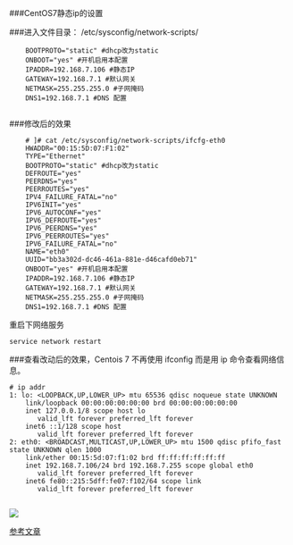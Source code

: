 ###CentOS7静态ip的设置


###进入文件目录：
/etc/sysconfig/network-scripts/

```
    BOOTPROTO="static" #dhcp改为static   
    ONBOOT="yes" #开机启用本配置  
    IPADDR=192.168.7.106 #静态IP  
    GATEWAY=192.168.7.1 #默认网关  
    NETMASK=255.255.255.0 #子网掩码  
    DNS1=192.168.7.1 #DNS 配置  
    
```
###修改后的效果
```
    # ]# cat /etc/sysconfig/network-scripts/ifcfg-eth0  
    HWADDR="00:15:5D:07:F1:02"  
    TYPE="Ethernet"  
    BOOTPROTO="static" #dhcp改为static   
    DEFROUTE="yes"  
    PEERDNS="yes"  
    PEERROUTES="yes"  
    IPV4_FAILURE_FATAL="no"  
    IPV6INIT="yes"  
    IPV6_AUTOCONF="yes"  
    IPV6_DEFROUTE="yes"  
    IPV6_PEERDNS="yes"  
    IPV6_PEERROUTES="yes"  
    IPV6_FAILURE_FATAL="no"  
    NAME="eth0"  
    UUID="bb3a302d-dc46-461a-881e-d46cafd0eb71"  
    ONBOOT="yes" #开机启用本配置  
    IPADDR=192.168.7.106 #静态IP  
    GATEWAY=192.168.7.1 #默认网关  
    NETMASK=255.255.255.0 #子网掩码  
    DNS1=192.168.7.1 #DNS 配置  
```

重启下网络服务

```
service network restart  
```

###查看改动后的效果，Centois 7 不再使用 ifconfig 而是用 ip 命令查看网络信息。 

```
# ip addr  
1: lo: <LOOPBACK,UP,LOWER_UP> mtu 65536 qdisc noqueue state UNKNOWN   
    link/loopback 00:00:00:00:00:00 brd 00:00:00:00:00:00  
    inet 127.0.0.1/8 scope host lo  
       valid_lft forever preferred_lft forever  
    inet6 ::1/128 scope host   
       valid_lft forever preferred_lft forever  
2: eth0: <BROADCAST,MULTICAST,UP,LOWER_UP> mtu 1500 qdisc pfifo_fast state UNKNOWN qlen 1000  
    link/ether 00:15:5d:07:f1:02 brd ff:ff:ff:ff:ff:ff  
    inet 192.168.7.106/24 brd 192.168.7.255 scope global eth0  
       valid_lft forever preferred_lft forever  
    inet6 fe80::215:5dff:fe07:f102/64 scope link   
       valid_lft forever preferred_lft forever 
       
```
![](http://p2ehgqigv.bkt.clouddn.com/18-1-25/19762141.jpg)

[参考文章](http://www.linuxidc.com/Linux/2017-06/144401.htm?hmsr=toutiao.io)